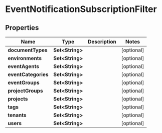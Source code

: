 

# EventNotificationSubscriptionFilter


## Properties

Name | Type | Description | Notes
------------ | ------------- | ------------- | -------------
**documentTypes** | **Set&lt;String&gt;** |  |  [optional]
**environments** | **Set&lt;String&gt;** |  |  [optional]
**eventAgents** | **Set&lt;String&gt;** |  |  [optional]
**eventCategories** | **Set&lt;String&gt;** |  |  [optional]
**eventGroups** | **Set&lt;String&gt;** |  |  [optional]
**projectGroups** | **Set&lt;String&gt;** |  |  [optional]
**projects** | **Set&lt;String&gt;** |  |  [optional]
**tags** | **Set&lt;String&gt;** |  |  [optional]
**tenants** | **Set&lt;String&gt;** |  |  [optional]
**users** | **Set&lt;String&gt;** |  |  [optional]



